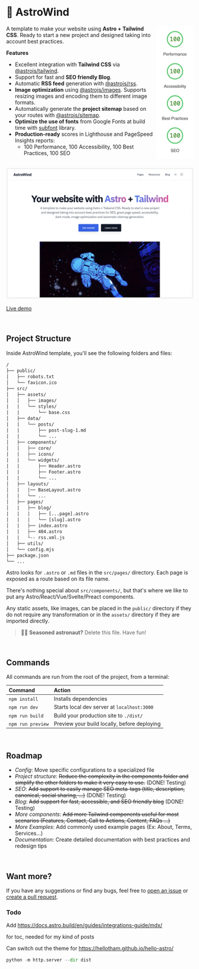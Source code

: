 # 🚀 AstroWind

<img src="lighthouse-score.png" align="right"
     alt="AstroWind Lighthouse Score" width="100" height="358">

A template to make your website using **Astro + Tailwind CSS**. Ready to start a new project and designed taking into account best practices.

**Features**

- Excellent integration with **Tailwind CSS** via [@astrojs/tailwind](https://docs.astro.build/en/guides/integrations-guide/tailwind/).
- Support for fast and **SEO friendly Blog**.
- Automatic **RSS feed** generation with [@astrojs/rss](https://docs.astro.build/en/guides/rss/).
- **Image optimization** using [@astrojs/images](https://docs.astro.build/en/guides/integrations-guide/image/). Supports resizing images and encoding them to different image formats.
- Automatically generate the **project sitemap** based on your routes with [@astrojs/sitemap](https://docs.astro.build/en/guides/integrations-guide/sitemap/).
- **Optimize the use of fonts** from Google Fonts at build time with [subfont](https://www.npmjs.com/package/subfont) library.
- **Production-ready** scores in Lighthouse and PageSpeed Insights reports:
  - 100 Performance, 100 Accessibility, 100 Best Practices, 100 SEO

<br>

<img src="./screenshot.png" alt="AstroWind Theme Screenshot">
     
[Live demo](https://astrowind.vercel.app/)

<br>

## Project Structure

Inside AstroWind template, you'll see the following folders and files:

```
/
├── public/
│   ├── robots.txt
│   └── favicon.ico
├── src/
│   ├── assets/
│   │   ├── images/
|   |   └── styles/
|   |       └── base.css
│   ├── data/
|   |   └── posts/
|   |       ├── post-slug-1.md
|   |       └── ...
│   ├── components/
│   │   ├── core/
|   |   ├── icons/
|   |   └── widgets/
|   |       ├── Header.astro
|   |       ├── Footer.astro
|   |       └── ...
│   ├── layouts/
│   |   |── BaseLayout.astro
│   |   └── ...
│   ├── pages/
│   |   ├── blog/
|   |   |   ├── [...page].astro
|   |   |   └── [slug].astro
│   |   ├── index.astro
|   |   ├── 404.astro
|   |   └-- rss.xml.js
│   ├── utils/
│   └── config.mjs
├── package.json
└── ...
```

Astro looks for `.astro` or `.md` files in the `src/pages/` directory. Each page is exposed as a route based on its file name.

There's nothing special about `src/components/`, but that's where we like to put any Astro/React/Vue/Svelte/Preact components.

Any static assets, like images, can be placed in the `public/` directory if they do not require any transformation or in the `assets/` directory if they are imported directly.

> 🧑‍🚀 **Seasoned astronaut?** Delete this file. Have fun!

<br>

## Commands

All commands are run from the root of the project, from a terminal:

| Command           | Action                                       |
| :---------------- | :------------------------------------------- |
| `npm install`     | Installs dependencies                        |
| `npm run dev`     | Starts local dev server at `localhost:3000`  |
| `npm run build`   | Build your production site to `./dist/`      |
| `npm run preview` | Preview your build locally, before deploying |

<br>

## Roadmap

- *Config*: Move specific configurations to a specialized file
- *Project structure*: ~~Reduce the complexity in the components folder and simplify the other folders to make it very easy to use.~~ (DONE! Testing)
- *SEO*: ~~Add support to easily manage SEO meta-tags (title, description, canonical, social sharing, ...)~~ (DONE! Testing)
- *Blog*: ~~Add support for fast, accessible, and SEO friendly blog~~ (DONE! Testing)
- *More components*: ~~Add more Tailwind components useful for most scenarios (Features, Contact, Call to Actions, Content, FAQs ...)~~
- *More Examples*: Add commonly used example pages (Ex: About, Terms, Services...)
- *Documentation*: Create detailed documentation with best practices and redesign tips

<br>

## Want more?

If you have any suggestions or find any bugs, feel free to [open an issue](https://github.com/onwidget/astrowind/issues) or [create a pull request](https://github.com/onwidget/astrowind/pulls).


### Todo

Add https://docs.astro.build/en/guides/integrations-guide/mdx/

for toc, needed for my kind of posts

Can switch out the theme for https://hellotham.github.io/hello-astro/

```python
python -m http.server --dir dist
```
